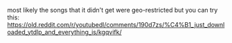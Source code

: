 most likely the songs that it didn't get were geo-restricted but you can try this: https://old.reddit.com/r/youtubedl/comments/190d7zs/%C4%B1_just_downloaded_ytdlp_and_everything_is/kgqvifk/
